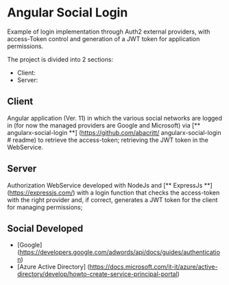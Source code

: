 # Angular Social Login

Example of login implementation through Auth2 external providers, with access-Token control and generation of a JWT token for application permissions.

The project is divided into 2 sections:
 - Client:
 - Server:
 
## Client

Angular application (Ver. 11) in which the various social networks are logged in (for now the managed providers are Google and Microsoft) via [** angularx-social-login **] (https://github.com/abacritt/ angularx-social-login # readme) to retrieve the access-token; retrieving the JWT token in the WebService.

## Server

Authorization WebService developed with NodeJs and [** ExpressJs **] (https://expressjs.com/) with a login function that checks the access-token with the right provider and, if correct, generates a JWT token for the client for managing permissions;

## Social Developed

- [Google] (https://developers.google.com/adwords/api/docs/guides/authentication)
- [Azure Active Directory] (https://docs.microsoft.com/it-it/azure/active-directory/develop/howto-create-service-principal-portal)

